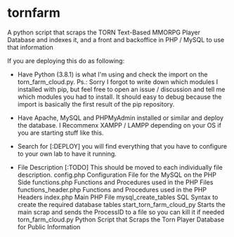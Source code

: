 # tornfarm
A python script that scraps the TORN Text-Based MMORPG Player Database and indexes it, and a front and backoffice in PHP / MySQL to use that information


If you are deploying this do as following:

- Have Python
(3.8.1) is what I'm using and check the import on the torn_farm_cloud.py.
Ps.: Sorry I forgot to write down which modules I installed with pip, but feel free to open an issue / discussion
and tell me which modules you had to install. It should easy to debug because the import is basically the first
result of the pip repository.

- Have Apache, MySQL and PHPMyAdmin
installed or similar and deploy the database. I Recommenx XAMPP / LAMPP depending
on your OS if you are starting stuff like this.

- Search for [:DEPLOY]
you will find everything that you have to configure to your own lab to have it running.

- File Description
[:TODO] This should be moved to each individually file description.
config.php						Configuration File for the MySQL on the PHP Side
functions.php					Functions and Procedures used in the PHP Files
functions_header.php			Functions and Procedures used in the PHP Headers
index.php						Main PHP File
mysql_create_tables				SQL Syntax to create the required database tables
start_torn_farm_cloud_py		Starts the main scrap and sends the ProcessID to a file so you can kill it if needed
torn_farm_cloud.py				Python Script that Scraps the Torn Player Database for Public Information